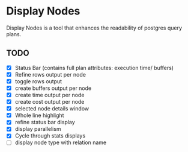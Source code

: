 # Display Nodes

Display Nodes is a tool that enhances the readability of postgres query plans.

## TODO

- [x] Status Bar (contains full plan attributes: execution time/ buffers)
- [x] Refine rows output per node
- [x] toggle rows output
- [x] create buffers output per node
- [x] create time output per node
- [x] create cost output per node
- [x] selected node details window
- [x] Whole line highlight
- [x] refine status bar display
- [x] display parallelism
- [x] Cycle through stats displays
- [ ] display node type with relation name
